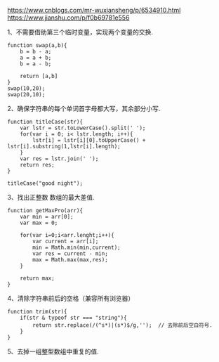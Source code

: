 https://www.cnblogs.com/mr-wuxiansheng/p/6534910.html
https://www.jianshu.com/p/f0b69781e556


1、不需要借助第三个临时变量，实现两个变量的交换.
```
function swap(a,b){
    b = b - a;
    a = a + b;
    b = a - b;

    return [a,b]
}
swap(10,20);
swap(20,10);
```

2、确保字符串的每个单词首字母都大写，其余部分小写.
```
function titleCase(str){
    var lstr = str.toLowerCase().split(' ');
    for(var i = 0; i< lstr.length; i++){
        lstr[i] = lstr[i][0].toUpperCase() + lstr[i].substring(1,lstr[i].length);
    }
    var res = lstr.join(' ');
    return res;
}

titleCase("good night");
```

3、找出正整数 数组的最大差值.
```
function getMaxPro(arr){
    var min = arr[0];
    var max = 0;

    for(var i=0;i<arr.lenght;i++){
        var current = arr[i];
        min = Math.min(min,current);
        var res = current - min;
        max = Math.max(max,res);
    }

    return max;
}
```

4、清除字符串前后的空格（兼容所有浏览器）
```
function trim(str){
    if(str & typeof str === "string"){
        return str.replace(/(^s*)|(s*)$/g,'');  // 去除前后空白符号.
    }
}
```

5、去掉一组整型数组中重复的值.





